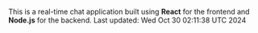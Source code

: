 This is a real-time chat application built using **React** for the frontend and **Node.js** for the backend.
Last updated: Wed Oct 30 02:11:38 UTC 2024
